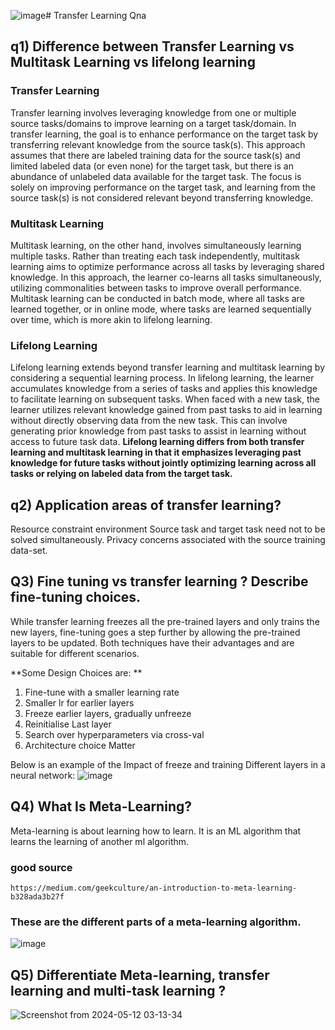 ![image](https://github.com/vandit98/deep-learning-algorithm/assets/91458535/c014f7e1-021c-4ca3-b503-d8eebc3c70bb)# Transfer Learning Qna
## q1) Difference between Transfer Learning vs Multitask Learning vs lifelong learning

### Transfer Learning

Transfer learning involves leveraging knowledge from one or multiple source tasks/domains to improve learning on a target task/domain. In transfer learning, the goal is to enhance performance on the target task by transferring relevant knowledge from the source task(s). This approach assumes that there are labeled training data for the source task(s) and limited labeled data (or even none) for the target task, but there is an abundance of unlabeled data available for the target task. The focus is solely on improving performance on the target task, and learning from the source task(s) is not considered relevant beyond transferring knowledge.

### Multitask Learning

Multitask learning, on the other hand, involves simultaneously learning multiple tasks. Rather than treating each task independently, multitask learning aims to optimize performance across all tasks by leveraging shared knowledge. In this approach, the learner co-learns all tasks simultaneously, utilizing commonalities between tasks to improve overall performance. Multitask learning can be conducted in batch mode, where all tasks are learned together, or in online mode, where tasks are learned sequentially over time, which is more akin to lifelong learning.

### Lifelong Learning

Lifelong learning extends beyond transfer learning and multitask learning by considering a sequential learning process. In lifelong learning, the learner accumulates knowledge from a series of tasks and applies this knowledge to facilitate learning on subsequent tasks. When faced with a new task, the learner utilizes relevant knowledge gained from past tasks to aid in learning without directly observing data from the new task. This can involve generating prior knowledge from past tasks to assist in learning without access to future task data. **Lifelong learning differs from both transfer learning and multitask learning in that it emphasizes leveraging past knowledge for future tasks without jointly optimizing learning across all tasks or relying on labeled data from the target task.**


## q2) Application areas of transfer learning?
  Resource constraint environment
  Source task and target task need not to be solved simultaneously.
  Privacy concerns associated with the source training data-set.

## Q3) Fine tuning vs transfer learning ? Describe fine-tuning choices.

While transfer learning freezes all the pre-trained layers and only trains the new layers, fine-tuning goes a step further by allowing the pre-trained layers to be updated. Both techniques have their advantages and are suitable for different scenarios.

**Some Design Choices are:
**
1) Fine-tune with a smaller learning rate
2) Smaller lr for earlier layers
3) Freeze earlier layers, gradually unfreeze
4) Reinitialise Last layer
5) Search over hyperparameters via cross-val
6) Architecture choice Matter

Below is an example of the Impact of freeze and training Different layers in a neural network:
![image](https://github.com/vandit98/deep-learning-algorithm/assets/91458535/46ca9459-dfbc-4d5d-ac91-a28b5266d315)


## Q4) What Is Meta-Learning?
Meta-learning is about learning how to learn. It is an ML algorithm that learns the learning of another ml algorithm.

### good source
```
https://medium.com/geekculture/an-introduction-to-meta-learning-b328ada3b27f
```
### These are the different parts of a meta-learning algorithm.
![image](https://github.com/vandit98/deep-learning-algorithm/assets/91458535/bfe93b05-eada-46cb-9f7b-a1c3de833687)

## Q5) Differentiate Meta-learning, transfer learning and multi-task learning ?

![Screenshot from 2024-05-12 03-13-34](https://github.com/vandit98/deep-learning-algorithm/assets/91458535/f576ac32-d82e-4e0a-961a-aa1f85ae5919)

